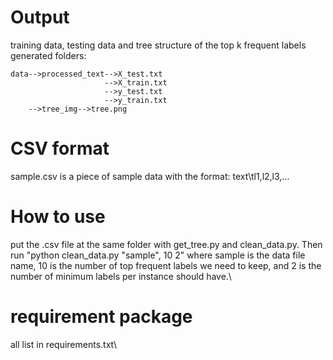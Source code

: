 # Output
training data, testing data and tree structure of the top k frequent labels
generated folders:
```angular2
data-->processed_text-->X_test.txt
                     -->X_train.txt
                     -->y_test.txt 
                     -->y_train.txt
    -->tree_img-->tree.png
```
# CSV format
sample.csv is a piece of sample data with the format: text\tl1,l2,l3,...
# How to use
put the .csv file at the same folder with get_tree.py and clean_data.py. 
Then run "python clean_data.py "sample", 10 2" where sample is the data file name, 10 is the number of top frequent labels
we need to keep, and 2 is the number of minimum labels per instance should have.\\
# requirement package
all list in requirements.txt\\